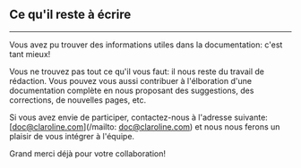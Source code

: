 ## Ce qu'il reste à écrire

---

Vous avez pu trouver des informations utiles dans la documentation: c'est tant mieux!

Vous ne trouvez pas tout ce qu'il vous faut: il nous reste du travail de rédaction. Vous pouvez vous aussi contribuer à l'élboration d'une documentation complète en nous proposant des suggestions, des corrections, de nouvelles pages, etc.

Si vous avez envie de participer, contactez-nous à l'adresse suivante: [doc@claroline.com](/mailto: doc@claroline.com) et nous nous ferons un plaisir de vous intégrer à l'équipe.

Grand merci déjà pour votre collaboration!